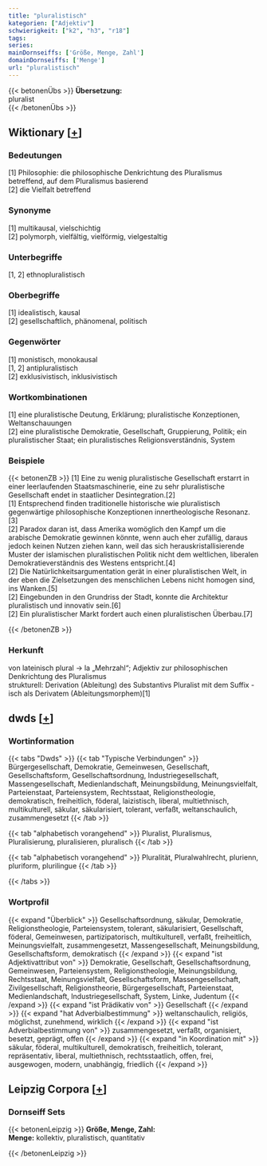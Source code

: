```yaml
---
title: "pluralistisch"
kategorien: ["Adjektiv"]
schwierigkeit: ["k2", "h3", "r18"]
tags:
series:
mainDornseiffs: ['Größe, Menge, Zahl']
domainDornseiffs: ['Menge']
url: "pluralistisch"
---
```


{{< betonenÜbs >}}
**Übersetzung:**  
pluralist  
{{< /betonenÜbs >}}

## Wiktionary [[+](https://de.wiktionary.org/wiki/pluralistisch)]

### Bedeutungen
[1] Philosophie: die philosophische Denkrichtung des Pluralismus betreffend, auf dem Pluralismus basierend  
[2] die Vielfalt betreffend  

### Synonyme
[1] multikausal, vielschichtig  
[2] polymorph, vielfältig, vielförmig, vielgestaltig  

### Unterbegriffe
[1, 2] ethnopluralistisch  

### Oberbegriffe
[1] idealistisch, kausal  
[2] gesellschaftlich, phänomenal, politisch  

### Gegenwörter
[1] monistisch, monokausal  
[1, 2] antipluralistisch  
[2] exklusivistisch, inklusivistisch  

### Wortkombinationen
[1] eine pluralistische Deutung, Erklärung; pluralistische Konzeptionen, Weltanschauungen  
[2] eine pluralistische Demokratie, Gesellschaft, Gruppierung, Politik; ein pluralistischer Staat; ein pluralistisches Religionsverständnis, System  

### Beispiele
{{< betonenZB >}}
[1] Eine zu wenig pluralistische Gesellschaft erstarrt in einer leerlaufenden Staatsmaschinerie, eine zu sehr pluralistische Gesellschaft endet in staatlicher Desintegration.[2]  
[1] Entsprechend finden traditionelle historische wie pluralistisch gegenwärtige philosophische Konzeptionen innertheologische Resonanz.[3]  
[2] Paradox daran ist, dass Amerika womöglich den Kampf um die arabische Demokratie gewinnen könnte, wenn auch eher zufällig, daraus jedoch keinen Nutzen ziehen kann, weil das sich herauskristallisierende Muster der islamischen pluralistischen Politik nicht dem weltlichen, liberalen Demokratieverständnis des Westens entspricht.[4]  
[2] Die Natürlichkeitsargumentation gerät in einer pluralistischen Welt, in der eben die Zielsetzungen des menschlichen Lebens nicht homogen sind, ins Wanken.[5]  
[2] Eingebunden in den Grundriss der Stadt, konnte die Architektur pluralistisch und innovativ sein.[6]  
[2] Ein pluralistischer Markt fordert auch einen pluralistischen Überbau.[7]  

{{< /betonenZB >}}
### Herkunft
von lateinisch plural → la „Mehrzahl“; Adjektiv zur philosophischen Denkrichtung des Pluralismus  
strukturell: Derivation (Ableitung) des Substantivs Pluralist mit dem Suffix -isch als Derivatem (Ableitungsmorphem)[1]  



## dwds [[+](https://www.dwds.de/wb/pluralistisch)]

### Wortinformation
{{< tabs "Dwds" >}}
{{< tab "Typische Verbindungen" >}}
Bürgergesellschaft, Demokratie, Gemeinwesen, Gesellschaft, Gesellschaftsform, Gesellschaftsordnung, Industriegesellschaft, Massengesellschaft, Medienlandschaft, Meinungsbildung, Meinungsvielfalt, Parteienstaat, Parteiensystem, Rechtsstaat, Religionstheologie, demokratisch, freiheitlich, föderal, laizistisch, liberal, multiethnisch, multikulturell, säkular, säkularisiert, tolerant, verfaßt, weltanschaulich, zusammengesetzt
{{< /tab >}}

{{< tab "alphabetisch vorangehend" >}}
Pluralist, Pluralismus, Pluralisierung, pluralisieren, pluralisch
{{< /tab >}}

{{< tab "alphabetisch vorangehend" >}}
Pluralität, Pluralwahlrecht, plurienn, pluriform, plurilingue
{{< /tab >}}

{{< /tabs >}}

### Wortprofil
{{< expand "Überblick" >}} Gesellschaftsordnung, säkular, Demokratie, Religionstheologie, Parteiensystem, tolerant, säkularisiert, Gesellschaft, föderal, Gemeinwesen, partizipatorisch, multikulturell, verfaßt, freiheitlich, Meinungsvielfalt, zusammengesetzt, Massengesellschaft, Meinungsbildung, Gesellschaftsform, demokratisch {{< /expand >}}
{{< expand "ist Adjektivattribut von" >}} Demokratie, Gesellschaft, Gesellschaftsordnung, Gemeinwesen, Parteiensystem, Religionstheologie, Meinungsbildung, Rechtsstaat, Meinungsvielfalt, Gesellschaftsform, Massengesellschaft, Zivilgesellschaft, Religionstheorie, Bürgergesellschaft, Parteienstaat, Medienlandschaft, Industriegesellschaft, System, Linke, Judentum {{< /expand >}}
{{< expand "ist Prädikativ von" >}} Gesellschaft {{< /expand >}}
{{< expand "hat Adverbialbestimmung" >}} weltanschaulich, religiös, möglichst, zunehmend, wirklich {{< /expand >}}
{{< expand "ist Adverbialbestimmung von" >}} zusammengesetzt, verfaßt, organisiert, besetzt, geprägt, offen {{< /expand >}}
{{< expand "in Koordination mit" >}} säkular, föderal, multikulturell, demokratisch, freiheitlich, tolerant, repräsentativ, liberal, multiethnisch, rechtsstaatlich, offen, frei, ausgewogen, modern, unabhängig, friedlich {{< /expand >}}

## Leipzig Corpora [[+](https://corpora.uni-leipzig.de/en/res?word=pluralistisch&corpusId=deu_newscrawl-public_2018)]

### Dornseiff Sets
{{< betonenLeipzig >}}
**Größe, Menge, Zahl:**  
**Menge:** kollektiv, pluralistisch, quantitativ  

{{< /betonenLeipzig >}}
